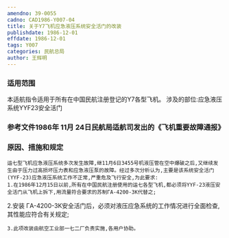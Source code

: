 ```yaml
---
amendno: 39-0055
cadno: CAD1986-Y007-04
title: 关于Y7飞机应急液压系统安全活门的改装
publishdate: 1986-12-01
effdate: 1986-12-01
tags: Y007
categories: 民航总局
author: 王辉明
---
```


### 适用范围 
本适航指令适用于所有在中国民航注册登记的Y7各型飞机。     涉及的部位:应急液压系统YYF23安全活门

<!--more-->
### 参考文件1986年 11月 24日民航局适航司发出的《飞机重要故障通报》

### 原因、措施和规定 
    运七型飞机应急液压系统多次发生故障,继11月6日3455号机液压管在空中爆破之后,又继续发生由于压力过高损坏压力表和应急液压泵的故障。经过多次分析认为,主要是该系统安全活门(YYF-23)应急液压系统工作不正常,严重危及飞行安全,为此要求: 
    1.在1986年12月15日以前,所有在中国民航注册使用的运七各型飞机,都必须将YYF-23液压安全活门从飞机上拆下,用流量符合要求的苏制ΓA-4200-3K代替之; 
2.安装 
ΓA-4200-3K安全活门后，必须对液压应急系统的工作情况进行全面检查,其性能应符合有关规定; 

    3.此项改装由航空工业部一七二厂负责实施,各用户协助。
